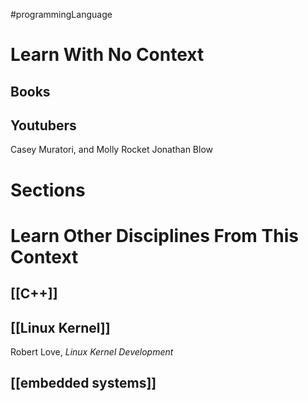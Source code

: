 #programmingLanguage
# Learn With No Context 
## Books

## Youtubers
Casey Muratori, and Molly Rocket
Jonathan Blow

# Sections

# Learn Other Disciplines From This Context
## [[C++]]
## [[Linux Kernel]]
Robert Love, *Linux Kernel Development*
## [[embedded systems]]
